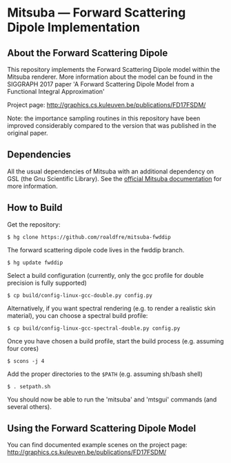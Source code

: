 Mitsuba — Forward Scattering Dipole Implementation
==================================================

## About the Forward Scattering Dipole

This repository implements the Forward Scattering Dipole model within the Mitsuba renderer. More information about the model can be found in the SIGGRAPH 2017 paper 'A Forward Scattering Dipole Model from a Functional Integral Approximation'

Project page: http://graphics.cs.kuleuven.be/publications/FD17FSDM/

Note: the importance sampling routines in this repository have been improved considerably compared to the version that was published in the original paper.


## Dependencies

All the usual dependencies of Mitsuba with an additional dependency on GSL (the Gnu Scientific Library). See the [official Mitsuba documentation](http://mitsuba-renderer.org/docs.html) for more information.


## How to Build

Get the repository:

    $ hg clone https://github.com/roaldfre/mitsuba-fwddip

The forward scattering dipole code lives in the fwddip branch.

    $ hg update fwddip

Select a build configuration (currently, only the gcc profile for double 
precision is fully supported)
    
    $ cp build/config-linux-gcc-double.py config.py

Alternatively, if you want spectral rendering (e.g. to render a realistic skin 
material), you can choose a spectral build profile:

    $ cp build/config-linux-gcc-spectral-double.py config.py

Once you have chosen a build profile, start the build process (e.g. assuming 
four cores)

    $ scons -j 4

Add the proper directories to the `$PATH` (e.g. assuming sh/bash shell)

    $ . setpath.sh

You should now be able to run the 'mitsuba' and 'mtsgui' commands (and several 
others).


## Using the Forward Scattering Dipole Model

You can find documented example scenes on the project page: 
http://graphics.cs.kuleuven.be/publications/FD17FSDM/

